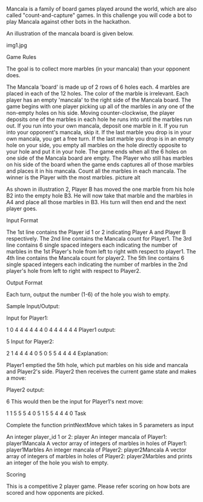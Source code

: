 Mancala is a family of board games played around the world, which are also called "count-and-capture" games. In this challenge you will code a bot to play Mancala against other bots in the hackathon.

An illustration of the mancala board is given below.

img1.jpg

Game Rules

The goal is to collect more marbles (in your mancala) than your opponent does.

The Mancala 'board' is made up of 2 rows of 6 holes each.
4 marbles are placed in each of the 12 holes. The color of the marble is irrelevant.
Each player has an empty 'mancala' to the right side of the Mancala board.
The game begins with one player picking up all of the marbles in any one of the non-empty holes on his side.
Moving counter-clockwise, the player deposits one of the marbles in each hole he runs into until the marbles run out.
If you run into your own mancala, deposit one marble in it. If you run into your opponent's mancala, skip it.
If the last marble you drop is in your own mancala, you get a free turn. If the last marble you drop is in an empty hole on your side, you empty all marbles on the hole directly opposite to your hole and put it in your hole.
The game ends when all the 6 holes on one side of the Mancala board are empty.
The Player who still has marbles on his side of the board when the game ends captures all of those marbles and places it in his mancala.
Count all the marbles in each mancala. The winner is the Player with the most marbles.
picture alt

As shown in illustration 2, Player B has moved the one marble from his hole B2 into the empty hole B3. He will now take that marble and the marbles in A4 and place all those marbles in B3. His turn will then end and the next player goes.

Input Format

The 1st line contains the Player id 1 or 2 indicating Player A and Player B respectively.
The 2nd line contains the Mancala count for Player1.
The 3rd line contains 6 single spaced integers each indicating the number of marbles in the 1st Player's hole from left to right with respect to player1.
The 4th line contains the Mancala count for player2.
The 5th line contains 6 single spaced integers each indicating the number of marbles in the 2nd player's hole from left to right with respect to Player2.

Output Format

Each turn, output the number (1-6) of the hole you wish to empty.

Sample Input/Output:

Input for Player1:

1
0
4 4 4 4 4 4
0
4 4 4 4 4 4
Player1 output:

5
Input for Player2:

2
1
4 4 4 4 0 5
0
5 5 4 4 4 4
Explanation:

Player1 emptied the 5th hole, which put marbles on his side and mancala and Player2's side. Player2 then receives the current game state and makes a move:

Player2 output:

6
This would then be the input for Player1's next move:

1
1
5 5 5 4 0 5
1
5 5 4 4 4 0
Task

Complete the function printNextMove which takes in 5 parameters as input

An integer player_id 1 or 2: player
An integer mancala of Player1: player1Mancala
A vector array of integers of marbles in holes of Player1: player1Marbles
An integer mancala of Player2: player2Mancala
A vector array of integers of marbles in holes of Player2: player2Marbles
and prints an integer of the hole you wish to empty.

Scoring

This is a competitive 2 player game. Please refer scoring on how bots are scored and how opponents are picked.
